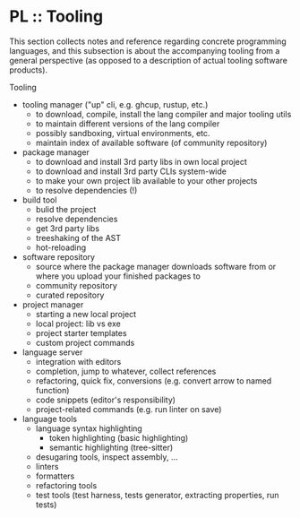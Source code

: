 # PL :: Tooling

This section collects notes and reference regarding concrete programming languages, and this subsection is about the accompanying tooling from a general perspective (as opposed to a description of actual tooling software products).

Tooling
- tooling manager ("up" cli, e.g. ghcup, rustup, etc.)
  - to download, compile, install the lang compiler and major tooling utils
  - to maintain different versions of the lang compiler
  - possibly sandboxing, virtual environments, etc.
  - maintain index of available software (of community repository)
- package manager
  - to download and install 3rd party libs in own local project
  - to download and install 3rd party CLIs system-wide
  - to make your own project lib available to your other projects
  - to resolve dependencies (!)
- build tool
  - bulid the project
  - resolve dependencies
  - get 3rd party libs
  - treeshaking of the AST
  - hot-reloading
- software repository
  - source where the package manager downloads software from
    or where you upload your finished packages to
  - community repository
  - curated repository
- project manager
  - starting a new local project
  - local project: lib vs exe
  - project starter templates
  - custom project commands
- language server
  - integration with editors
  - completion, jump to whatever, collect references
  - refactoring, quick fix, conversions (e.g. convert arrow to named function)
  - code snippets (editor's responsibility)
  - project-related commands (e.g. run linter on save)
- language tools
  - language syntax highlighting
    - token highlighting (basic highlighting)
    - semantic highlighting (tree-sitter)
  - desugaring tools, inspect assembly, ...
  - linters
  - formatters
  - refactoring tools
  - test tools (test harness, tests generator, extracting properties, run tests)

